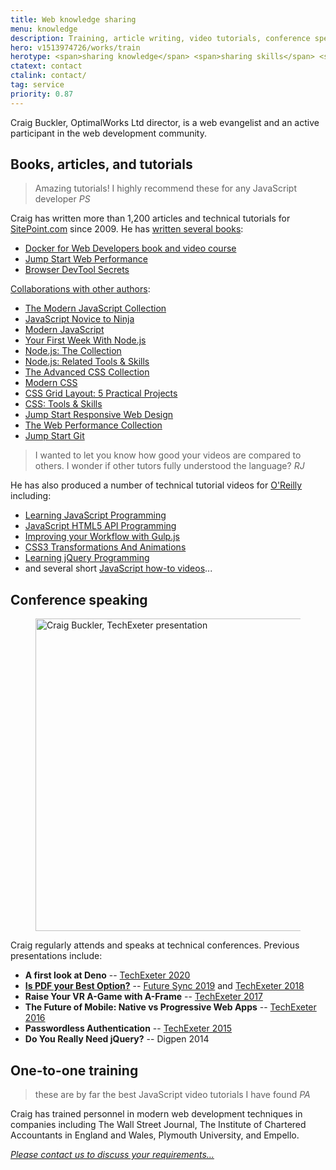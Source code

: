```yaml
---
title: Web knowledge sharing
menu: knowledge
description: Training, article writing, video tutorials, conference speaking, and knowledge-sharing throughout the IT industry.
hero: v1513974726/works/train
herotype: <span>sharing knowledge</span> <span>sharing skills</span> <span>sharing experience</span>
ctatext: contact
ctalink: contact/
tag: service
priority: 0.87
---
```


Craig Buckler, OptimalWorks Ltd director, is a web evangelist and an active participant in the web development community.


## Books, articles, and tutorials

> Amazing tutorials! I highly recommend these for any JavaScript developer
<cite>PS</cite>

Craig has written more than 1,200 articles and technical tutorials for [SitePoint.com](https://www.sitepoint.com/author/craig-buckler/?aref=cbuckler) since 2009. He has [written several books](https://www.amazon.co.uk/shop/craigbuckler):

* [Docker for Web Developers book and video course](https://dockerwebdev.com/)
* [Jump Start Web Performance](https://amzn.to/3l1BCNc)
* [Browser DevTool Secrets](https://www.sitepoint.com/premium/books/browser-devtool-secrets)

<div data-revealer="up" data-youtube="Z3l8Iec4dBk"></div>


[Collaborations with other authors](https://www.amazon.co.uk/shop/craigbuckler):

* [The Modern JavaScript Collection](https://amzn.to/2Q9M5YI)
* [JavaScript Novice to Ninja](https://amzn.to/34gZ9nv)
* [Modern JavaScript](https://amzn.to/32bOjwm)
* [Your First Week With Node.js](https://amzn.to/2Ek940G)
* [Node.js: The Collection](https://amzn.to/34m5JZQ)
* [Node.js: Related Tools &amp; Skills](https://amzn.to/32fjPJF)
* [The Advanced CSS Collection](https://amzn.to/3j5zeDr)
* [Modern CSS](https://amzn.to/3hmuWac)
* [CSS Grid Layout: 5 Practical Projects](https://amzn.to/34fMm4G)
* [CSS: Tools &amp; Skills](https://amzn.to/3iW63SY)
* [Jump Start Responsive Web Design](https://amzn.to/2EciFXy)
* [The Web Performance Collection](https://amzn.to/2FJR8x8)
* [Jump Start Git](https://amzn.to/3j2lNE9)


> I wanted to let you know how good your videos are compared to others. I wonder if other tutors fully understood the language?
<cite>RJ</cite>

He has also produced a number of technical tutorial videos for [O'Reilly](http://www.oreilly.com/pub/au/6665) including:

* [Learning JavaScript Programming](https://www.oreilly.com/library/view/javascript-programming/9781771370516/)
* [JavaScript HTML5 API Programming](https://www.oreilly.com/library/view/javascript-html5-api/9781771370523/)
* [Improving your Workflow with Gulp.js](https://www.oreilly.com/library/view/improving-your-workflow/9781771373333/)
* [CSS3 Transformations And Animations](https://www.oreilly.com/library/view/css3-transformations-and/9781771371360/)
* [Learning jQuery Programming](https://www.oreilly.com/library/view/programming-jquery/9781926873725/)
* and several short [JavaScript how-to videos](https://www.oreilly.com/people/craig-buckler/)...


## Conference speaking

<figure data-revealer="right" data-href="[imagecdn]f_auto/v1536852175/works/content/craig-presentation" class="progressive replace inline">
  <img src="[imagecdn]f_auto,c_scale,w_50/v1536852175/works/content/craig-presentation" width="500" height="500" alt="Craig Buckler, TechExeter presentation" class="preview" />
</figure>

Craig regularly attends and speaks at technical conferences. Previous presentations include:

* **A first look at Deno** -- [TechExeter 2020](https://conference.techexeter.uk/)
* [**Is PDF your Best Option?**](https://www.youtube.com/watch?v=nF8j5Oxy_ho) -- [Future Sync 2019](https://futuresync.co.uk/) and [TechExeter 2018](http://conference.techexeter.uk)
* **Raise Your VR A-Game with A-Frame** -- [TechExeter 2017](http://conference.techexeter.uk)
* **The Future of Mobile: Native vs Progressive Web Apps** -- [TechExeter 2016](http://conference.techexeter.uk)
* **Passwordless Authentication** -- [TechExeter 2015](https://techexeter.uk/)
* **Do You Really Need jQuery?** -- Digpen 2014


## One-to-one training

> these are by far the best JavaScript video tutorials I have found
<cite>PA</cite>

Craig has trained personnel in modern web development techniques in companies including The Wall Street Journal, The Institute of Chartered Accountants in England and Wales, Plymouth University, and Empello.

[*Please contact us to discuss your requirements&hellip;*]([root]contact/)
